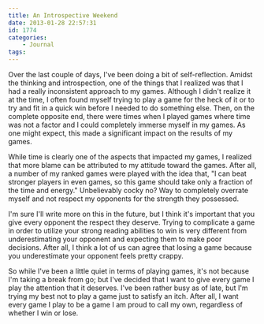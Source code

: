 ```yaml
---
title: An Introspective Weekend
date: 2013-01-28 22:57:31
id: 1774
categories:
	- Journal
tags:
---
```


Over the last couple of days, I've been doing a bit of self-reflection. Amidst the thinking and introspection, one of the things that I realized was that I had a really inconsistent approach to my games. Although I didn't realize it at the time, I often found myself trying to play a game for the heck of it or to try and fit in a quick win before I needed to do something else. Then, on the complete opposite end, there were times when I played games where time was not a factor and I could completely immerse myself in my games. As one might expect, this made a significant impact on the results of my games.

While time is clearly one of the aspects that impacted my games, I realized that more blame can be attributed to my attitude toward the games. After all, a number of my ranked games were played with the idea that, "I can beat stronger players in even games, so this game should take only a fraction of the time and energy." Unbelievably cocky no? Way to completely overrate myself and not respect my opponents for the strength they possessed.

I'm sure I'll write more on this in the future, but I think it's important that you give every opponent the respect they deserve. Trying to complicate a game in order to utilize your strong reading abilities to win is very different from underestimating your opponent and expecting them to make poor decisions. After all, I think a lot of us can agree that losing a game because you underestimate your opponent feels pretty crappy.

So while I've been a little quiet in terms of playing games, it's not because I'm taking a break from go; but I've decided that I want to give every game I play the attention that it deserves. I've been rather busy as of late, but I'm trying my best not to play a game just to satisfy an itch. After all, I want every game I play to be a game I am proud to call my own, regardless of whether I win or lose.